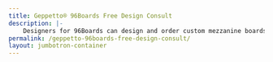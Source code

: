 ```yaml
---
title: Geppetto® 96Boards Free Design Consult
description: |-
    Designers for 96Boards can design and order custom mezzanine boards in a day with Geppetto®, dragging and dropping modules like cameras, connectors, LTE and more onto their boards.
permalink: /geppetto-96boards-free-design-consult/
layout: jumbotron-container
---
```

